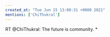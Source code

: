 ```yaml
---
created_at: "Tue Jun 15 13:00:31 +0000 2021"
mentions: ['ChiThukral']
---
```


RT @ChiThukral: The future is community. *